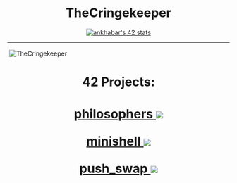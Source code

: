 <h1 align="center"><strong>TheCringekeeper</strong></h1>

<p align="center"> <a href="https://profile.intra.42.fr/users/ankhabar"><img src="https://badge42.vercel.app/api/v2/clfuo3if4001108l4hyh8vu4g/stats?cursusId=21&coalitionId=48" alt="ankhabar's 42 stats" /></a></p>
<hr>
<p>&nbsp;<img align="center" src="https://github-readme-stats.vercel.app/api?username=TheCringekeeper&show_icons=true&theme=synthwave&hide_border=true&locale=en" alt="TheCringekeeper" /></p>
<h1 align="center">42 Projects:</h1>
<h1 align="center">

<a href="https://github.com/TheCringekeeper/Philosophers">philosophers  <img src="https://badge42.vercel.app/api/v2/clfuo3if4001108l4hyh8vu4g/project/3027341"/></a>

<a href="https://github.com/TheCringekeeper">minishell  <img src="https://badge42.vercel.app/api/v2/clfuo3if4001108l4hyh8vu4g/project/2963948"/></a>

<a href="https://github.com/TheCringekeeper">push_swap  <img src="https://badge42.vercel.app/api/v2/clfuo3if4001108l4hyh8vu4g/project/2943624"/></a>
